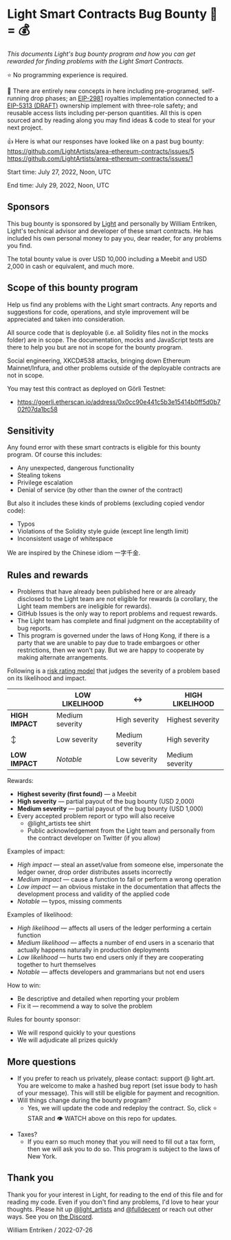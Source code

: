 # Light Smart Contracts Bug Bounty :bug: = :moneybag:

*This documents Light's bug bounty program and how you can get rewarded for finding problems with the Light Smart Contracts.*

:star: No programming experience is required.

:rainbow: There are entirely new concepts in here including pre-programed, self-running drop phases; an [EIP-2981](https://eips.ethereum.org/EIPS/eip-2981) royalties implementation connected to a [EIP-5313 (DRAFT)](https://eips.ethereum.org/EIPS/eip-5313) ownership implement with three-role safety; and reusable access lists including per-person quantities. All this is open sourced and by reading along you may find ideas & code to steal for your next project.

:thumbsup: Here is what our responses have looked like on a past bug bounty: https://github.com/LightArtists/area-ethereum-contracts/issues/5 https://github.com/LightArtists/area-ethereum-contracts/issues/1

Start time: July 27, 2022, Noon, UTC

End time: July 29, 2022, Noon, UTC

## Sponsors

This bug bounty is sponsored by [Light](https://light.art) and personally by William Entriken, Light's technical advisor and developer of these smart contracts. He has included his own personal money to pay you, dear reader, for any problems you find.

The total bounty value is over USD 10,000 including a Meebit and USD 2,000 in cash or equivalent, and much more.

## Scope of this bounty program

Help us find any problems with the Light smart contracts. Any reports and suggestions for code, operations, and style improvement will be appreciated and taken into consideration.

All source code that is deployable (i.e. all Solidity files not in the mocks folder) are in scope. The documentation, mocks and JavaScript tests are there to help you but are not in scope for the bounty program.

Social engineering, XKCD#538 attacks, bringing down Ethereum Mainnet/Infura, and other problems outside of the deployable contracts are not in scope.

You may test this contract as deployed on Görli Testnet:

-  https://goerli.etherscan.io/address/0x0cc90e441c5b3e15414b0ff5d0b702f07da1bc58

## Sensitivity

Any found error with these smart contracts is eligible for this bounty program. Of course this includes:

- Any unexpected, dangerous functionality
- Stealing tokens
- Privilege escalation
- Denial of service (by other than the owner of the contract)

But also it includes these kinds of problems (excluding copied vendor code):

* Typos
* Violations of the Solidity style guide (except line length limit)
* Inconsistent usage of whitespace

We are inspired by the Chinese idiom 一字千金.

## Rules and rewards

- Problems that have already been published here or are already disclosed to the Light team are not eligible for rewards (a corollary, the Light team members are ineligible for rewards).
- GitHub Issues is the only way to report problems and request rewards.
- The Light team has complete and final judgment on the acceptability of bug reports.
- This program is governed under the laws of Hong Kong, if there is a party that we are unable to pay due to trade embargoes or other restrictions, then we won't pay. But we are happy to cooperate by making alternate arrangements.

Following is a [risk rating model](https://www.owasp.org/index.php/OWASP_Risk_Rating_Methodology) that judges the severity of a problem based on its likelihood and impact.

|                 | LOW LIKELIHOOD  | :left_right_arrow: | HIGH LIKELIHOOD  |
| --------------- | --------------- | ------------------ | ---------------- |
| **HIGH IMPACT** | Medium severity | High severity      | Highest severity |
| :arrow_up_down: | Low severity    | Medium severity    | High severity    |
| **LOW IMPACT**  | *Notable*       | Low severity       | Medium severity  |

Rewards:

- **Highest severity (first found)** —  a Meebit
- **High severity** — partial payout of the bug bounty (USD 2,000)
- **Medium severity** — partial payout of the bug bounty (USD 1,000)
- Every accepted problem report or typo will also receive
  - @light_artists tee shirt
  - Public acknowledgement from the Light team and personally from the contract developer on Twitter (if you allow)

Examples of impact:

- *High impact* — steal an asset/value from someone else, impersonate the ledger owner, drop order distributes assets incorrectly
- *Medium impact* — cause a function to fail or perform a wrong operation
- *Low impact* — an obvious mistake in the documentation that affects the development process and validity of the applied code
- *Notable* — typos, missing comments

Examples of likelihood:

* *High likelihood* — affects all users of the ledger performing a certain function
* *Medium likelihood* — affects a number of end users in a scenario that actually happens naturally in production deployments
* *Low likelihood* — hurts two end users only if they are cooperating together to hurt themselves
* *Notable* — affects developers and grammarians but not end users

How to win:

- Be descriptive and detailed when reporting your problem
- Fix it — recommend a way to solve the problem

Rules for bounty sponsor:

- We will respond quickly to your questions
- We will adjudicate all prizes quickly

## More questions

* If you prefer to reach us privately, please contact: support @ light.art. You are welcome to make a hashed bug report (set issue body to hash of your message). This will still be eligible for payment and recognition.
* Will things change during the bounty program?
  * Yes, we will update the code and redeploy the contract. So, click :star: STAR and :eye: WATCH above on this repo for updates.

- Taxes?
  - If you earn so much money that you will need to fill out a tax form, then we will ask you to do so. This program is subject to the laws of New York.

## Thank you

Thank you for your interest in Light, for reading to the end of this file and for reading my code. Even if you don't find any problems, I'd love to hear your thoughts. Please hit up [@light_artists](https://twitter.com/light_artists) and [@fulldecent](https://twitter.com/fulldecent) or reach out other ways. See you on [the Discord](https://t.co/Im1hwogS3F).

William Entriken / 2022-07-26
